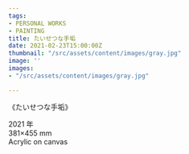 ```yaml
---
tags:
- PERSONAL WORKS
- PAINTING
title: たいせつな手垢
date: 2021-02-23T15:00:00Z
thumbnail: "/src/assets/content/images/gray.jpg"
image: ''
images:
- "/src/assets/content/images/gray.jpg"

---
```

《たいせつな手垢》

2021 年  
381×455 mm  
Acrylic on canvas